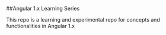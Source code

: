 ##Angular 1.x Learning Series


This repo is a learning and experimental repo for concepts and functionalities in Angular 1.x